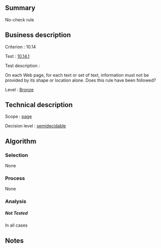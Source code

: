 ## Summary

No-check rule

## Business description

Criterion : 10.14

Test : [10.14.1](http://www.accessiweb.org/index.php/accessiweb-22-english-version.html#test-10-14-1)

Test description :

On each Web page, for each text or set of text, information must not be
provided by its shape or location alone. Does this rule have been
followed?

Level : [Bronze](/en/category/rules-design/accessiweb-11/level/bronze)

## Technical description

Scope : [page](/en/category/rules-design/accessiweb-11/scope/page)

Decision level :
[semidecidable](/en/category/rules-design/accessiweb-11/decision-level/semidecidable)

## Algorithm

### Selection

None

### Process

None

### Analysis

##### Not Tested

In all cases

## Notes


